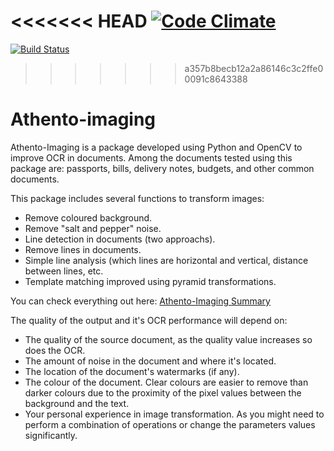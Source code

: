 <<<<<<< HEAD
[![Code Climate](https://codeclimate.com/repos/55394aa2e30ba00af8001be9/badges/8ee3783737be9e27c1f0/gpa.svg)](https://codeclimate.com/repos/55394aa2e30ba00af8001be9/feed) 
=======
[![Build Status](https://travis-ci.org/rafaharo/athento-imaging.svg?branch=master)](https://travis-ci.org/rafaharo/athento-imaging)
>>>>>>> a357b8becb12a2a86146c3c2ffe00091c8643388

# Athento-imaging

Athento-Imaging is a package developed using Python and OpenCV to improve OCR in
documents. Among the documents tested using this package are: passports, bills,
delivery notes, budgets, and other common documents.

This package includes several functions to transform images:

- Remove coloured background.
- Remove "salt and pepper" noise.
- Line detection in documents (two approachs).
- Remove lines in documents.
- Simple line analysis (which lines are horizontal and vertical, distance between lines, etc.
- Template matching improved using pyramid transformations.


You can check everything out here: [Athento-Imaging Summary](<docs/SUMMARY.md>)

The quality of the output and it's OCR performance will depend on:

- The quality of the source document, as the quality value increases so does the OCR.
- The amount of noise in the document and where it's located.
- The location of the document's watermarks (if any).
- The colour of the document. Clear colours are easier to remove than darker colours due to the proximity of the pixel values between the background and the text.
- Your personal experience in image transformation. As you might need to perform  a combination of operations or change the parameters values significantly.